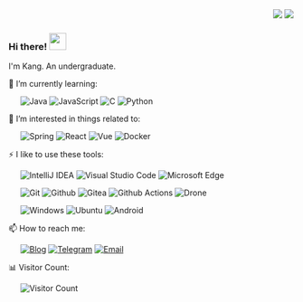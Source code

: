 <div align="right">

  <img src="https://sayuri.kangblogs.top/get/@Flipped?theme=rule34" /> 
<! --本人强迫症，为了保持与Visitor Count数目一致，请不要单独点击img里的链接🤞 -->

<a href="https://github.com/flipped-1121?tab=repositories">
  <img src="https://github-readme-stats.vercel.app/api?username=flipped-1121&show_icons=true&hide_border=true" />
</a>
</div>

### Hi there! <img src="https://emojis.slackmojis.com/emojis/images/1531849430/4246/blob-sunglasses.gif?1531849430" width="30"/> 

I'm Kang. An undergraduate.

🌱 I’m currently learning:

&ensp;&ensp;&ensp;![Java](https://img.shields.io/badge/-Java-007396?style=flat-square&logo=Java&logoColor=fff) ![JavaScript](https://img.shields.io/badge/-JavaScript-F7DF1E?style=flat-square&logo=JavaScript&logoColor=000) ![C](https://img.shields.io/badge/-C-DCDCDC?style=flat-square&logo=C&logoColor=DC143C) ![Python](https://img.shields.io/badge/-Python-AFEEEE?style=flat-square&logo=Python&logoColor=00BFFF)

🎉 I’m interested in things related to:

&ensp;&ensp;&ensp;![Spring](https://img.shields.io/badge/-Spring-6DB33F?style=flat-square&logo=Spring&logoColor=fff) ![React](https://img.shields.io/badge/-React-61DAFB?style=flat-square&logo=React&logoColor=000) ![Vue](https://img.shields.io/badge/-Vue-4FC08D?style=flat-square&logo=Vue.js&logoColor=fff) ![Docker](https://img.shields.io/badge/-Docker-2496ED?style=flat-square&logo=Docker&logoColor=fff)

⚡ I like to use these  tools:

&ensp;&ensp;&ensp;![IntelliJ IDEA](https://img.shields.io/badge/-IntelliJ%20IDEA-000000?style=flat-square&logo=IntelliJ%20IDEA&logoColor=fff) ![Visual Studio Code](https://img.shields.io/badge/-Visual%20Studio%20Code-007ACC?style=flat-square&logo=Visual%20Studio%20Code&logoColor=fff) ![Microsoft Edge](https://img.shields.io/badge/-Microsoft%20Edge-0078D7?style=flat-square&logo=Microsoft%20Edge&logoColor=fff)

&ensp;&ensp;&ensp;![Git](https://img.shields.io/badge/-Git-F05032?style=flat-square&logo=Git&logoColor=fff) ![Github](https://img.shields.io/badge/-Github-181717?style=flat-square&logo=Github&logoColor=fff) ![Gitea](https://img.shields.io/badge/-Gitea-609926?style=flat-square&logo=Gitea&logoColor=fff) ![Github Actions](https://img.shields.io/badge/-Github%20Actions-2088FF?style=flat-square&logo=Github%20Actions&logoColor=fff) ![Drone](https://img.shields.io/badge/-Drone-212121?style=flat-square&logo=Drone&logoColor=fff)

&ensp;&ensp;&ensp;![Windows](https://img.shields.io/badge/-Windows-0078D6?style=flat-square&logo=Windows&logoColor=fff) ![Ubuntu](https://img.shields.io/badge/-Ubuntu-E95420?style=flat-square&logo=Ubuntu&logoColor=fff) ![Android](https://img.shields.io/badge/-Android-3DDC84?style=flat-square&logo=Android&logoColor=fff)

📫 How to reach me: 

&ensp;&ensp;&ensp;[![Blog](https://img.shields.io/badge/-https://kangblogs.top-4B8BF5?style=flat-square&logo=Blogger&logoColor=fff)](https://kangblogs.top) [![Telegram](https://img.shields.io/badge/-https://t.me/flipped1121-2CA5E0?style=flat-square&logo=Telegram&logoColor=fff)](https://t.me/flipped1121) [![Email](https://img.shields.io/badge/-kangzhang51@gmail.com-D14836?style=flat-square&logo=Gmail&logoColor=fff)](mailto:kangzhang51@gmail.com)

📊 Visitor Count:

&ensp;&ensp;&ensp;![Visitor Count](https://visitor-badge.laobi.icu/badge?page_id=flipped-1121)


<!--
**flipped-1121/flipped-1121** is a ✨ _special_ ✨ repository because its `README.md` (this file) appears on your GitHub profile.

Here are some ideas to get you started:

- 🔭 I’m currently working on ...
- 🌱 I’m currently learning ...
- 👯 I’m looking to collaborate on ...
- 🤔 I’m looking for help with ...
- 💬 Ask me about ...
- 📫 How to reach me: ...
- 😄 Pronouns: ...
- ⚡ Fun fact: ...
-->
